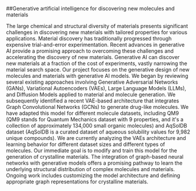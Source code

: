##Generative artificial intelligence for discovering new molecules and materials


The large chemical and structural diversity of materials presents significant challenges in
discovering new materials with tailored properties for various applications. Material discovery
has traditionally progressed through expensive trial-and-error experimentation. Recent advances
in generative AI provide a promising approach to overcoming these challenges and accelerating
the discovery of new materials. Generative AI can discover new materials at a fraction of the cost
of experiments, vastly narrowing the material search space. Our project focuses on the generative
design of new molecules and materials with generative AI models.
We began by reviewing several existing approaches involving Generative Adversarial Networks
(GANs), Variational Autoencoders (VAEs), Large Language Models (LLMs), and Diffusion Models
applied to material and molecule generation. We subsequently identified a recent VAE-based
architecture that integrates Graph Convolutional Networks (GCNs) to generate drug-like
molecules. We have adapted this model for different molecule datasets, including QM9 (QM9
stands for Quantum Mechanics dataset with 9 properties, and it's a collection of approximately
134,000 small organic molecules) and AqSolDB dataset (AqSolDB is a curated dataset
of aqueous solubility values for 9,982 unique compounds). We are currently analyzing the
VAEs architecture and learning behavior for different dataset sizes and different types of
molecules.
Our immediate goal is to modify and train this model for the generation of crystalline
materials. The integration of graph-based neural networks with generative models offers a
promising pathway to learn the underlying structural distribution of complex molecules and
materials. Ongoing work includes customizing the model architecture and defining appropriate
graph representations for crystalline materials.
